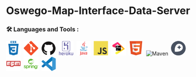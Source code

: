 # Oswego-Map-Interface-Data-Server


### :hammer_and_wrench: Languages and Tools :
<link rel="stylesheet" href="devicon.min.css">
<div>
  <img src="https://github.com/devicons/devicon/blob/master/icons/css3/css3-plain-wordmark.svg"  title="CSS3" alt="CSS" width="40" height="40"/>&nbsp;
  <img src="https://github.com/devicons/devicon/blob/master/icons/git/git-original.svg" title="Git" **alt="Git" width="40" height="40"/>&nbsp;
  <img src="https://github.com/devicons/devicon/blob/master/icons/github/github-original.svg"  title="GitHub" alt="GitHub" width="40" height="40"/>&nbsp;
  <img src="https://github.com/devicons/devicon/blob/master/icons/heroku/heroku-original-wordmark.svg"  title="Heroku" alt="Heroku" width="40" height="40"/>&nbsp;
  <img src="https://github.com/devicons/devicon/blob/master/icons/java/java-original-wordmark.svg" title="Java" alt="Java" width="40" height="40"/>&nbsp;
  <img src="https://github.com/devicons/devicon/blob/master/icons/javascript/javascript-original.svg" title="JavaScript" alt="JavaScript" width="40" height="40"/>&nbsp;
  <img src="https://github.com/devicons/devicon/blob/master/icons/jetbrains/jetbrains-original.svg" title="Jet Brains" alt="Jet Brain" width="40" height="40"/>&nbsp;
  <img src="https://github.com/devicons/devicon/blob/master/icons/html5/html5-original.svg" title="HTML5" alt="HTML" width="40" height="40"/>&nbsp;
  <img src="https://github.com/gilbarbara/logos/blob/master/logos/maven.svg" title="Maven" alt="Maven" width="40" height="40"/>&nbsp;
  <svg xmlns="http://www.w3.org/2000/svg" aria-hidden="true" role="img" width="40" height="40" preserveAspectRatio="xMidYMid meet" viewBox="0 0 256 254"><path fill="#485160" d="M128 0c70.695 0 128 56.688 128 126.623s-57.305 126.623-128 126.623S0 196.558 0 126.623S57.305 0 128 0Zm58.745 68.51c-25.485-25.068-65.8-26.065-90.133-1.994c-43.036 42.574-30.346 117.567-29.82 120.55l.016.091s78.182 13.816 121.952-29.484c24.333-24.07 23.47-64.094-2.015-89.163Zm-44.059 5.698l12.527 25.495l25.772 12.392l-25.772 12.392l-12.527 25.495l-12.526-25.495l-25.773-12.392l25.773-12.392l12.526-25.495Z"/></svg>
  <img src="https://github.com/devicons/devicon/blob/master/icons/npm/npm-original-wordmark.svg" title="NPM" alt="NPM" width="40" height="40"/>&nbsp;
  <img src="https://github.com/devicons/devicon/blob/master/icons/spring/spring-original-wordmark.svg" title="Spring" alt="Spring" width="40" height="40"/>&nbsp;
  <img src="https://github.com/devicons/devicon/blob/master/icons/vscode/vscode-original.svg" title="VSCode" alt="VSCode" width="40" height="40"/>&nbsp;
</div>